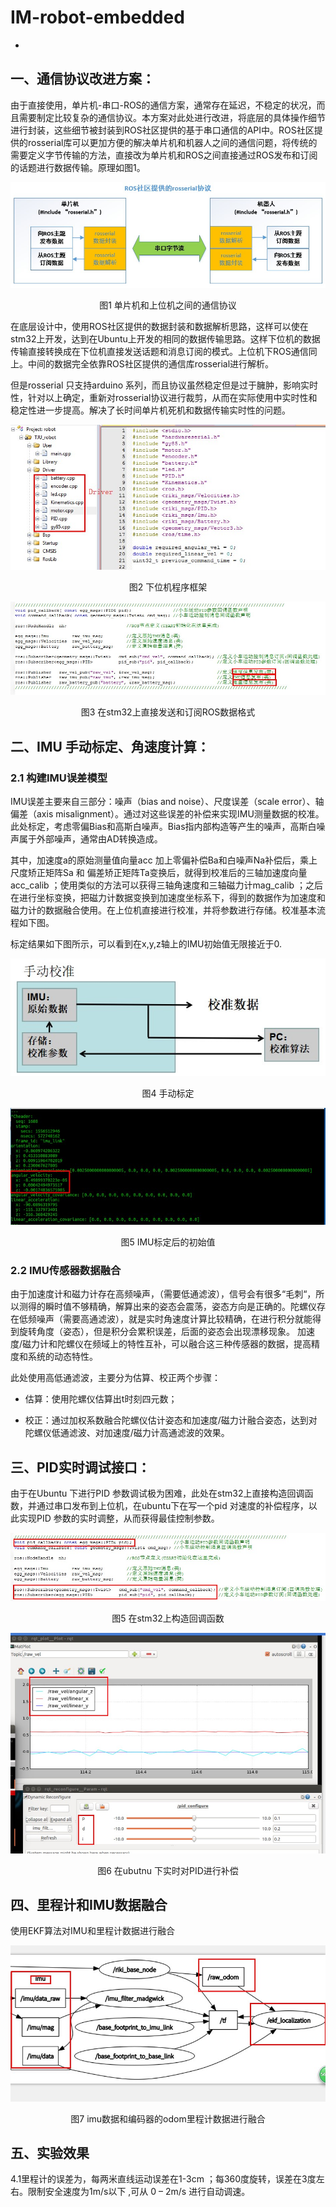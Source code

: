 # IM-robot-embedded
-

## 一、通信协议改进方案：
由于直接使用，单片机-串口-ROS的通信方案，通常存在延迟，不稳定的状况，而且需要制定比较复杂的通信协议。本方案对此处进行改进，将底层的具体操作细节进行封装，这些细节被封装到ROS社区提供的基于串口通信的API中。ROS社区提供的rosserial库可以更加方便的解决单片机和机器人之间的通信问题，将传统的需要定义字节传输的方法，直接改为单片机和ROS之间直接通过ROS发布和订阅的话题进行数据传输。原理如图1。

![imu](img/单片机和上位机间通信协议.jpg)
<center>图1 单片机和上位机之间的通信协议</center>

在底层设计中，使用ROS社区提供的数据封装和数据解析思路，这样可以使在stm32上开发，达到在Ubuntu上开发的相同的数据传输思路。这样下位机的数据传输直接转换成在下位机直接发送话题和消息订阅的模式。上位机下ROS通信同上。中间的数据完全依靠ROS社区提供的通信库rosserial进行解析。

但是rosserial 只支持arduino 系列，而且协议虽然稳定但是过于臃肿，影响实时性，针对以上确定，重新对rosserial协议进行裁剪，从而在实际使用中实时性和稳定性进一步提高。解决了长时间单片机死机和数据传输实时性的问题。

![imu](img/下位机程序框架.jpg)
<center>图2 下位机程序框架</center>

![imu](img/在stm32上直接发送和订阅ROS数据格式.jpg)
<center>图3 在stm32上直接发送和订阅ROS数据格式</center>

## 二、IMU 手动标定、角速度计算：

### 2.1 构建IMU误差模型
  
IMU误差主要来自三部分：噪声（bias and noise）、尺度误差（scale error）、轴偏差（axis misalignment）。通过对这些误差的补偿来实现IMU测量数据的校准。此处标定，考虑零偏Bias和高斯白噪声。Bias指内部构造等产生的噪声，高斯白噪声属于外部噪声，通常由AD转换造成。

其中，加速度a的原始测量值向量acc 加上零偏补偿Ba和白噪声Na补偿后，乘上尺度矫正矩阵Sa 和 偏差矫正矩阵Ta变换后，就得到校准后的三轴加速度向量acc_calib ；使用类似的方法可以获得三轴角速度和三轴磁力计mag_calib ；之后在进行坐标变换，把磁力计数据变换到加速度坐标系下，得到的数据作为加速度和磁力计的数据融合使用。在上位机直接进行校准，并将参数进行存储。校准基本流程如下图。

标定结果如下图所示，可以看到在x,y,z轴上的IMU初始值无限接近于0.

![imu](img/手动标定.jpg)
<center>图4 手动标定</center>

![imu](img/IMU标定后的初始值.jpg)
<center>图5 IMU标定后的初始值</center>

### 2.2  IMU传感器数据融合
由于加速度计和磁力计存在高频噪声，（需要低通滤波），信号会有很多“毛刺“，所以测得的瞬时值不够精确，解算出来的姿态会震荡，姿态方向是正确的。陀螺仪存在低频噪声（需要高通滤波），就是实时角速度计算比较精确，在进行积分就能得到旋转角度（姿态），但是积分会累积误差，后面的姿态会出现漂移现象。 加速度/磁力计和陀螺仪在频域上的特性互补，可以融合这三种传感器的数据，提高精度和系统的动态特性。

此处使用高低通滤波，主要分为估算、校正两个步骤：

* 估算：使用陀螺仪估算出t时刻四元数；

* 校正：通过加权系数融合陀螺仪估计姿态和加速度/磁力计融合姿态，达到对陀螺仪低通滤波、对加速度/磁力计高通滤波的效果。  


## 三、PID实时调试接口：

由于在Ubuntu 下进行PID 参数调试极为困难，此处在stm32上直接构造回调函数，并通过串口发布到上位机，在ubuntu下在写一个pid 对速度的补偿程序，以此实现PID 参数的实时调整，从而获得最佳控制参数。

![imu](img/在stm32上构造回调函数.jpg)
<center>图5 在stm32上构造回调函数</center>

![imu](img/在ubutnu&#32;下实时对PID进行补偿.jpg)
<center>图6 在ubutnu 下实时对PID进行补偿</center>

## 四、里程计和IMU数据融合
使用EKF算法对IMU和里程计数据进行融合

![imu](img/imu数据和编码器的odom里程计数据进行融合.jpg)

<center>图7 imu数据和编码器的odom里程计数据进行融合</center>


## 五、实验效果

4.1里程计的误差为，每两米直线运动误差在1-3cm ；每360度旋转，误差在3度左右。限制安全速度为1m/s以下 ,可从 0 – 2m/s 进行自动调速。